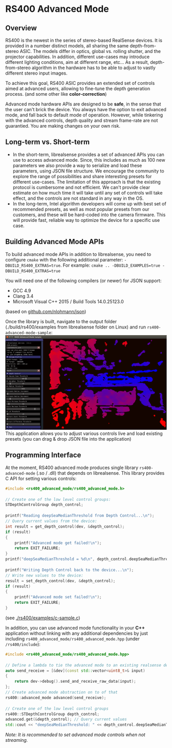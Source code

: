 # RS400 Advanced Mode

## Overview
RS400 is the newest in the series of stereo-based RealSense devices. It is provided in a number distinct models, all sharing the same depth-from-stereo ASIC. The models differ in optics, global vs. rolling shutter, and the projector capabilities. In addition, different use-cases may introduce different lighting conditions, aim at different range, etc...
As a result, depth-from-stereo algorithm in the hardware has to be able to adjust to vastly different stereo input images.

To achieve this goal, RS400 ASIC provides an extended set of controls aimed at advanced users, allowing to fine-tune the depth generation process. (and some other like **color-correction**)

Advanced mode hardware APIs are designed to be **safe**, in the sense that the user can't brick the device. You always have the option to exit advanced mode, and fall back to default mode of operation.
However, while tinkering with the advanced controls, depth quality and stream frame-rate are not guarantied. You are making changes on your own risk.

## Long-term vs. Short-term
* In the short-term, librealsense provides a set of advanced APIs you can use to access advanced mode. Since, this includes as much as 100 new parameters we also provide a way to serialize and load these parameters, using JSON file structure. We encourage the community to explore the range of possibilities and share interesting presets for different use-cases. The limitation of this approach is that the existing protocol is cumbersome and not efficient. We can't provide clear estimate on how much time it will take until any set of controls will take effect, and the controls are not standard in any way in the OS.
* In the long-term, Intel algorithm developers will come up with best set of recommended presets, as well as most popular presets from our customers, and these will be hard-coded into the camera firmware.
This will provide fast, reliable way to optimize the device for a specific use case.

## Building Advanced Mode APIs
To build advanced mode APIs in addition to librealsense, you need to configure `cmake` with the following additional parameter: `-DBUILD_RS400_EXTRAS=true`. For example:
`cmake .. -DBUILD_EXAMPLES=true -DBUILD_RS400_EXTRAS=true`

You will need one of the following compilers (or newer) for JSON support:
* GCC 4.9
* Clang 3.4
* Microsoft Visual C++ 2015 / Build Tools 14.0.25123.0

(based on [github.com/nlohmann/json](https://github.com/nlohmann/json))

Once the library is built, navigate to the output folder (./build/rs400/examples from librealsense folder on Linux) and run ``rs400-advanced-mode-sample``:
![RS400 Advanced Mode Sample](advanced_mode_sample.png)
This application allows you to adjust various controls live and load existing presets (you can drag & drop JSON file into the application)

## Programming Interface
At the moment, RS400 advanced mode produces single library `rs400-advanced-mode` (.so / .dll) that depends on librealsense.
This library provides C API for setting various controls:
```c
#include <rs400_advanced_mode/rs400_advanced_mode.h>

// Create one of the low level control groups:
STDepthControlGroup depth_control;

printf("Reading deepSeaMedianThreshold from Depth Control...\n");
// Query current values from the device:
int result = get_depth_control(dev, &depth_control);
if (result)
{
    printf("Advanced mode get failed!\n");
    return EXIT_FAILURE;
}
printf("deepSeaMedianThreshold = %d\n", depth_control.deepSeaMedianThreshold);

printf("Writing Depth Control back to the device...\n");
// Write new values to the device:
result = set_depth_control(dev, &depth_control);
if (result)
{
    printf("Advanced mode set failed!\n");
    return EXIT_FAILURE;
}
```
(see [./rs400/examples/c-sample.c](https://github.com/IntelRealSense/librealsense/blob/development/rs400/examples/c-sample.c))

In addition, you can use advanced mode functionality in your **C++** application without linking with any additional dependencies by just including `rs400_advanced_mode/rs400_advanced_mode.hpp` (under `/rs400/include`):
```cpp
#include <rs400_advanced_mode/rs400_advanced_mode.hpp>

// Define a lambda to tie the advanced mode to an existing realsense device (dev)
auto send_receive = [&dev](const std::vector<uint8_t>& input)
{
    return dev->debug().send_and_receive_raw_data(input);
};
// Create advanced mode abstraction on to of that
rs400::advanced_mode advanced(send_receive);

// Create one of the low level control groups
rs400::STDepthControlGroup depth_control;
advanced.get(&depth_control); // Query current values
std::cout << "deepSeaMedianThreshold: " << depth_control.deepSeaMedianThreshold << std::endl;
```
*Note: It is recommended to set advanced mode controls when not streaming.*
